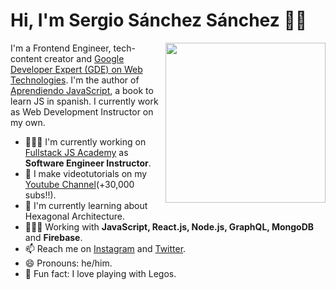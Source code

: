 # Hi, I'm Sergio Sánchez Sánchez 👋🏽

<img width=256 align="right" src="https://github.com/carlosazaustre/carlosazaustre/blob/eabeca2eee92184782b3863d079c8f362c0d6513/img/carlos-azaustre.png?raw=true" />

I'm a Frontend Engineer, tech-content creator and [Google Developer Expert (GDE) on Web Technologies](https://developers.google.com/community/experts/directory/profile/profile-carlos_azaustre). I'm the author of [Aprendiendo JavaScript](https://leanpub.com/aprendiendo-javascript), a book to learn JS in spanish. I currently work as Web Development Instructor on my own. 

- 👨🏽‍🏫  I'm currently working on [Fullstack JS Academy](https://fullstackjs.academy) as **Software Engineer Instructor**.
- 📼  I make videotutorials on my [Youtube Channel](https://youtube.com/carlosazaustre?sub_confirmation=1)(+30,000 subs!!).
- 🌱  I'm currently learning about Hexagonal Architecture.
- 👨🏽‍💻  Working with **JavaScript, React.js, Node.js, GraphQL, MongoDB** and **Firebase**.
- 📫  Reach me on [Instagram](https://instagram.com/carlosazaustre) and [Twitter](https://twitter.com/carlosazaustre).
- 😄 Pronouns: he/him.
- 🧱 Fun fact: I love playing with Legos.

